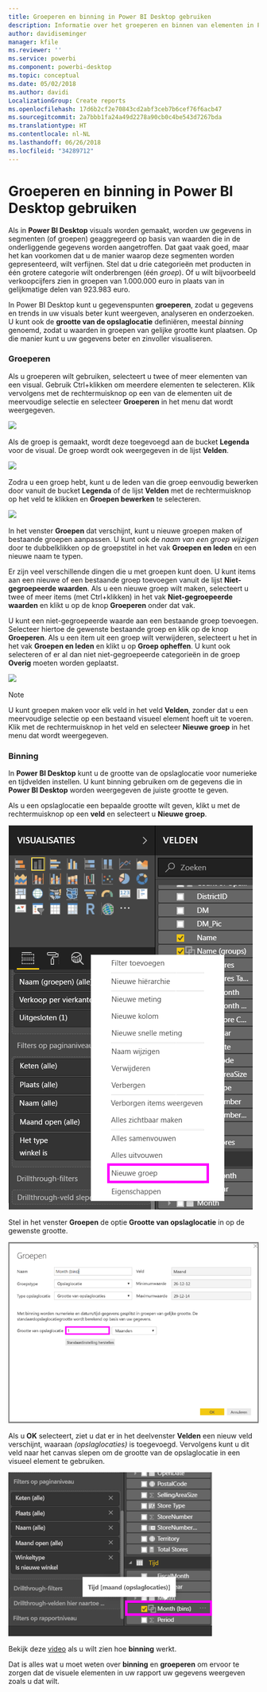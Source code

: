 ```yaml
---
title: Groeperen en binning in Power BI Desktop gebruiken
description: Informatie over het groeperen en binnen van elementen in Power BI Desktop
author: davidiseminger
manager: kfile
ms.reviewer: ''
ms.service: powerbi
ms.component: powerbi-desktop
ms.topic: conceptual
ms.date: 05/02/2018
ms.author: davidi
LocalizationGroup: Create reports
ms.openlocfilehash: 17d6b2cf2e70843cd2abf3ceb7b6cef76f6acb47
ms.sourcegitcommit: 2a7bbb1fa24a49d2278a90cb0c4be543d7267bda
ms.translationtype: HT
ms.contentlocale: nl-NL
ms.lasthandoff: 06/26/2018
ms.locfileid: "34289712"
---
```

# <a name="use-grouping-and-binning-in-power-bi-desktop"></a>Groeperen en binning in Power BI Desktop gebruiken
Als in **Power BI Desktop** visuals worden gemaakt, worden uw gegevens in segmenten (of groepen) geaggregeerd op basis van waarden die in de onderliggende gegevens worden aangetroffen. Dat gaat vaak goed, maar het kan voorkomen dat u de manier waarop deze segmenten worden gepresenteerd, wilt verfijnen. Stel dat u drie categorieën met producten in één grotere categorie wilt onderbrengen (één *groep*). Of u wilt bijvoorbeeld verkoopcijfers zien in groepen van 1.000.000 euro in plaats van in gelijkmatige delen van 923.983 euro.

In Power BI Desktop kunt u gegevenspunten **groeperen**, zodat u gegevens en trends in uw visuals beter kunt weergeven, analyseren en onderzoeken. U kunt ook de **grootte van de opslaglocatie** definiëren, meestal *binning* genoemd, zodat u waarden in groepen van gelijke grootte kunt plaatsen. Op die manier kunt u uw gegevens beter en zinvoller visualiseren.

### <a name="using-grouping"></a>Groeperen
Als u groeperen wilt gebruiken, selecteert u twee of meer elementen van een visual. Gebruik Ctrl+klikken om meerdere elementen te selecteren. Klik vervolgens met de rechtermuisknop op een van de elementen uit de meervoudige selectie en selecteer **Groeperen** in het menu dat wordt weergegeven.

![](media/desktop-grouping-and-binning/grouping-binning_1.png)

Als de groep is gemaakt, wordt deze toegevoegd aan de bucket **Legenda** voor de visual. De groep wordt ook weergegeven in de lijst **Velden**.

![](media/desktop-grouping-and-binning/grouping-binning_2.png)

Zodra u een groep hebt, kunt u de leden van die groep eenvoudig bewerken door vanuit de bucket **Legenda** of de lijst **Velden** met de rechtermuisknop op het veld te klikken en **Groepen bewerken** te selecteren.

![](media/desktop-grouping-and-binning/grouping-binning_3.png)

In het venster **Groepen** dat verschijnt, kunt u nieuwe groepen maken of bestaande groepen aanpassen. U kunt ook de *naam van een groep wijzigen* door te dubbelklikken op de groepstitel in het vak **Groepen en leden** en een nieuwe naam te typen.

Er zijn veel verschillende dingen die u met groepen kunt doen. U kunt items aan een nieuwe of een bestaande groep toevoegen vanuit de lijst **Niet-gegroepeerde waarden**. Als u een nieuwe groep wilt maken, selecteert u twee of meer items (met Ctrl+klikken) in het vak **Niet-gegroepeerde waarden** en klikt u op de knop **Groeperen** onder dat vak.

U kunt een niet-gegroepeerde waarde aan een bestaande groep toevoegen. Selecteer hiertoe de gewenste bestaande groep en klik op de knop **Groeperen**. Als u een item uit een groep wilt verwijderen, selecteert u het in het vak **Groepen en leden** en klikt u op **Groep opheffen**. U kunt ook selecteren of er al dan niet niet-gegroepeerde categorieën in de groep **Overig** moeten worden geplaatst.

![](media/desktop-grouping-and-binning/grouping-binning_4.png)

> [!NOTE]
> U kunt groepen maken voor elk veld in het veld **Velden**, zonder dat u een meervoudige selectie op een bestaand visueel element hoeft uit te voeren. Klik met de rechtermuisknop in het veld en selecteer **Nieuwe groep** in het menu dat wordt weergegeven.
> 
> 

### <a name="using-binning"></a>Binning
In **Power BI Desktop** kunt u de grootte van de opslaglocatie voor numerieke en tijdvelden instellen. U kunt binning gebruiken om de gegevens die in **Power BI Desktop** worden weergegeven de juiste grootte te geven.

Als u een opslaglocatie een bepaalde grootte wilt geven, klikt u met de rechtermuisknop op een **veld** en selecteert u **Nieuwe groep**.

![](media/desktop-grouping-and-binning/grouping-binning_5.png)

Stel in het venster **Groepen** de optie **Grootte van opslaglocatie** in op de gewenste grootte.

![](media/desktop-grouping-and-binning/grouping-binning_6.png)

Als u **OK** selecteert, ziet u dat er in het deelvenster **Velden** een nieuw veld verschijnt, waaraan *(opslaglocaties)* is toegevoegd. Vervolgens kunt u dit veld naar het canvas slepen om de grootte van de opslaglocatie in een visueel element te gebruiken.

![](media/desktop-grouping-and-binning/grouping-binning_7.png)

Bekijk deze [video](https://www.youtube.com/watch?v=BRvdZSfO0DY) als u wilt zien hoe **binning** werkt.

Dat is alles wat u moet weten over **binning** en **groeperen** om ervoor te zorgen dat de visuele elementen in uw rapport uw gegevens weergeven zoals u dat wilt.


